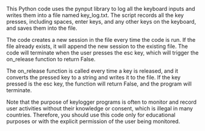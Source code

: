 This Python code uses the pynput library to log all the keyboard inputs and writes them into a file named key_log.txt. The script records all the key presses, including spaces, enter keys, and any other keys on the keyboard, and saves them into the file.

The code creates a new session in the file every time the code is run. If the file already exists, it will append the new session to the existing file. The code will terminate when the user presses the esc key, which will trigger the on_release function to return False.

The on_release function is called every time a key is released, and it converts the pressed key to a string and writes it to the file. If the key pressed is the esc key, the function will return False, and the program will terminate.

Note that the purpose of keylogger programs is often to monitor and record user activities without their knowledge or consent, which is illegal in many countries. Therefore, you should use this code only for educational purposes or with the explicit permission of the user being monitored.
